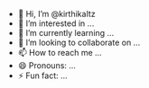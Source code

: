 - 👋 Hi, I’m @kirthikaItz
- 👀 I’m interested in ...
- 🌱 I’m currently learning ...
- 💞️ I’m looking to collaborate on ...
- 📫 How to reach me ...
- 😄 Pronouns: ...
- ⚡ Fun fact: ...

<!---
kirthikaItz/kirthikaItz is a ✨ special ✨ repository because its `README.md` (this file) appears on your GitHub profile.
You can click the Preview link to take a look at your changes.
--->
